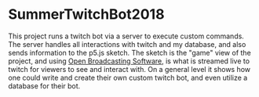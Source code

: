 ﻿# SummerTwitchBot2018

This project runs a twitch bot via a server to execute custom commands. The server handles all interactions with twitch and my database, and also sends information to the p5.js sketch. The sketch is the "game" view of the project, and using [Open Broadcasting Software](https://obsproject.com/), is what is streamed live to twitch for viewers to see and interact with. On a general level it shows how one could write and create their own custom twitch bot, and even utilize a database for their bot. 
